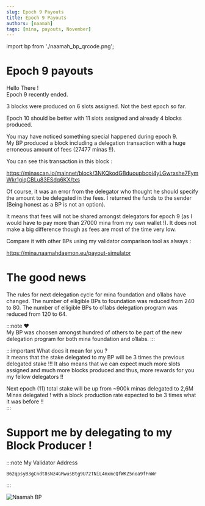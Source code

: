 ```yaml
---
slug: Epoch 9 Payouts
title: Epoch 9 Payouts
authors: [naamah]
tags: [mina, payouts, November]
---
```

import bp from './naamah_bp_qrcode.png';

# Epoch 9 payouts
Hello There !  
Epoch 9 recently ended.  

3 blocks were produced on 6 slots assigned.
Not the best epoch so far.

Epoch 10 should be better with 11 slots assigned and already 4 blocks produced.

You may have noticed something special happened during epoch 9.  
My BP produced a block including a delegation transaction with a huge erroneous amount of fees (27477 minas !!).  

You can see this transaction in this block :     

https://minascan.io/mainnet/block/3NKQkodGBduoupbcpi4yLGwrxshe7FymWkr1giqCBLu83ESdq6KX/txs
  
Of course, it was an error from the delegator who thought he should specify the amount to be delegated in the fees.
I returned the funds to the sender (Being honest as a BP is not an option).

It means that fees will not be shared amongst delegators for epoch 9 (as I would have to pay more than 27000 mina from my own wallet !).  It does not make a big difference though as fees are most of the time very low.

Compare it with other BPs using my validator comparison tool as always :

https://mina.naamahdaemon.eu/payout-simulator

# The good news
The rules for next delegation cycle for mina foundation and o1labs have changed.
The number of elligible BPs to foundation was reduced from 240 to 80.
The number of elligible BPs to o1labs delegation program was reduced from 120 to 64.

:::note  ❤️  
My BP was choosen amongst hundred of others to be part of the new delegation program for both mina foundation and o1labs.
:::

:::important  What does it mean for you ?  
It means that the stake delegated to my BP will be 3 times the previous delegated stake !!!
It also means that we can expect much more slots assigned and much more blocks produced and thus, more rewards for you my fellow delegators !!

Next epoch (11) total stake will be up from ~900k minas delegated to 2,6M Minas delegated ! with a block production rate expected to be 3 times what it was before !!  
:::

# Support me by delegating to my Block Producer !

:::note My Validator Address 
```
B62qpsyB3gCndt8sNz4GRwusBtg9U72TNiL4mxmcQfWKZ5noa9fFnWr
```
:::

<div class="text--center">
<img src={bp} alt="Naamah BP" style={{width: 240}} />
</div>
